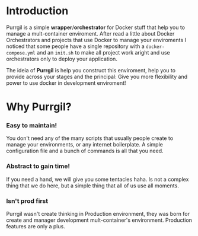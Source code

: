 # Introduction

Purrgil is a simple **wrapper**/**orchestrator** for Docker stuff that help you to manage a mult-container enviroment. After read a little about Docker Orchestrators and projects that use Docker to manage your enviroments I noticed that some people have a single repository with a `docker-compose.yml` and an `init.sh` to make all project work aright and use orchestrators only to deploy your application.

The ideia of **Purrgil** is help you construct this enviroment, help you to provide across your stages and the principal: Give you more flexibility and power to use docker in development enviroment!

# Why Purrgil?

### Easy to maintain!

You don't need any of the many scripts that usually people create to manage your environments, or any internet boilerplate. A simple configuration file and a bunch of commands is all that you need.


### Abstract to gain time!

If you need a hand, we will give you some tentacles haha. Is not a complex thing that we do here, but a simple thing that all of us use all moments.


### Isn't prod first

Purrgil wasn't create thinking in Production environment, they was born for create and manager development mult-container's environment. Production features are only a plus.
